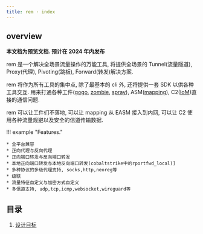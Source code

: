 ```yaml
---
title: rem · index
---
```


## overview

**本文档为预览文档. 预计在 2024 年内发布**

rem 是一个解决全场景流量操作的万能工具, 将提供全场景的 Tunnel(流量隧道), Proxy(代理), Pivoting(跳板), Forward(转发)解决方案.

rem 将作为所有工具的集中点, 除了最基本的 cli 外, 还将提供一套 SDK 以供各种工具交互. 用来打通各种工件([gogo](/wiki/gogo/), [zombie](/wiki/zombie/), [spray](/wiki/spray)), ASM([mapping](/wiki/mapping)), C2([IoM](/wiki/IoM/))直接的通信问题.

rem 可以让工件们不落地, 可以让 mapping 从 EASM 接入到内网, 可以让 C2 使用各种流量规避以及安全的信道传输数据.

!!! example "Features."

    * 全平台兼容
    * 正向代理与反向代理
    * 正向端口转发与反向端口转发
    * 本地正向端口转发与本地反向端口转发(cobaltstrike中的rportfwd_local)]
    * 多种协议的多级代理支持, socks,http,neoreg等
    * 级联
    * 流量特征自定义与加密方式自定义
    * 多信道支持, udp,tcp,icmp,websocket,wireguard等

## 目录

1. [设计目标](/wiki/rem/design)
